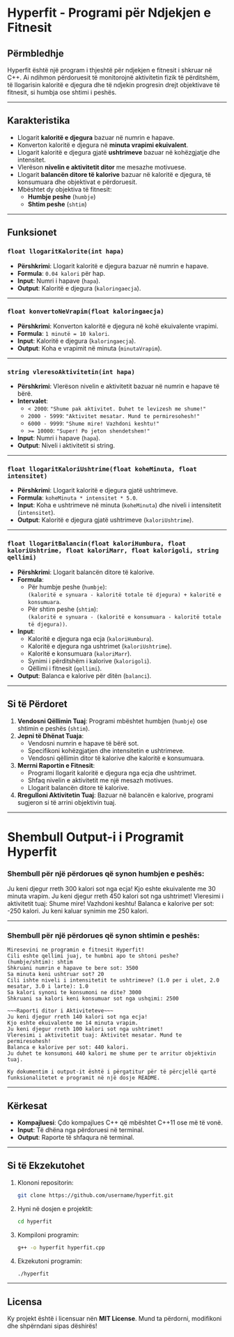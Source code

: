 # Hyperfit - Programi për Ndjekjen e Fitnesit

## Përmbledhje
Hyperfit është një program i thjeshtë për ndjekjen e fitnesit i shkruar në C++. Ai ndihmon përdoruesit të monitorojnë aktivitetin fizik të përditshëm, të llogarisin kaloritë e djegura dhe të ndjekin progresin drejt objektivave të fitnesit, si humbja ose shtimi i peshës.

---

## Karakteristika
- Llogarit **kaloritë e djegura** bazuar në numrin e hapave.
- Konverton kaloritë e djegura në **minuta vrapimi ekuivalent**.
- Llogarit kaloritë e djegura gjatë **ushtrimeve** bazuar në kohëzgjatje dhe intensitet.
- Vlerëson **nivelin e aktivitetit ditor** me mesazhe motivuese.
- Llogarit **balancën ditore të kalorive** bazuar në kaloritë e djegura, të konsumuara dhe objektivat e përdoruesit.
- Mbështet dy objektiva të fitnesit:
  - **Humbje peshe** (`humbje`)
  - **Shtim peshe** (`shtim`)

---

## Funksionet

### `float llogaritKalorite(int hapa)`
- **Përshkrimi**: Llogarit kaloritë e djegura bazuar në numrin e hapave.
- **Formula**: `0.04 kalori` për hap.
- **Input**: Numri i hapave (`hapa`).
- **Output**: Kaloritë e djegura (`kaloringaecja`).

---

### `float konvertoNeVrapim(float kaloringaecja)`
- **Përshkrimi**: Konverton kaloritë e djegura në kohë ekuivalente vrapimi.
- **Formula**: `1 minutë = 10 kalori`.
- **Input**: Kaloritë e djegura (`kaloringaecja`).
- **Output**: Koha e vrapimit në minuta (`minutaVrapim`).

---

### `string vleresoAktivitetin(int hapa)`
- **Përshkrimi**: Vlerëson nivelin e aktivitetit bazuar në numrin e hapave të bërë.
- **Intervalet**:
  - `< 2000`: `"Shume pak aktivitet. Duhet te levizesh me shume!"`
  - `2000 - 5999`: `"Aktivitet mesatar. Mund te permiresohesh!"`
  - `6000 - 9999`: `"Shume mire! Vazhdoni keshtu!"`
  - `>= 10000`: `"Super! Po jeton shendetshem!"`
- **Input**: Numri i hapave (`hapa`).
- **Output**: Niveli i aktivitetit si string.

---

### `float llogaritKaloriUshtrime(float koheMinuta, float intensitet)`
- **Përshkrimi**: Llogarit kaloritë e djegura gjatë ushtrimeve.
- **Formula**: `koheMinuta * intensitet * 5.0`.
- **Input**: Koha e ushtrimeve në minuta (`koheMinuta`) dhe niveli i intensitetit (`intensitet`).
- **Output**: Kaloritë e djegura gjatë ushtrimeve (`kaloriUshtrime`).

---

### `float llogaritBalancin(float kaloriHumbura, float kaloriUshtrime, float kaloriMarr, float kalorigoli, string qellimi)`
- **Përshkrimi**: Llogarit balancën ditore të kalorive.
- **Formula**:
  - Për humbje peshe (`humbje`):  
    `(kaloritë e synuara - kaloritë totale të djegura) + kaloritë e konsumuara`.
  - Për shtim peshe (`shtim`):  
    `(kaloritë e synuara - (kaloritë e konsumuara - kaloritë totale të djegura))`.
- **Input**:
  - Kaloritë e djegura nga ecja (`kaloriHumbura`).
  - Kaloritë e djegura nga ushtrimet (`kaloriUshtrime`).
  - Kaloritë e konsumuara (`kaloriMarr`).
  - Synimi i përditshëm i kalorive (`kalorigoli`).
  - Qëllimi i fitnesit (`qellimi`).
- **Output**: Balanca e kalorive për ditën (`balanci`).

---

## Si të Përdoret

1. **Vendosni Qëllimin Tuaj**: Programi mbështet humbjen (`humbje`) ose shtimin e peshës (`shtim`).
2. **Jepni të Dhënat Tuaja**:
   - Vendosni numrin e hapave të bërë sot.
   - Specifikoni kohëzgjatjen dhe intensitetin e ushtrimeve.
   - Vendosni qëllimin ditor të kalorive dhe kaloritë e konsumuara.
3. **Merrni Raportin e Fitnesit**:
   - Programi llogarit kaloritë e djegura nga ecja dhe ushtrimet.
   - Shfaq nivelin e aktivitetit me një mesazh motivues.
   - Llogarit balancën ditore të kalorive.
4. **Rregulloni Aktivitetin Tuaj**: Bazuar në balancën e kalorive, programi sugjeron si të arrini objektivin tuaj.

---

# Shembull Output-i i Programit Hyperfit

### Shembull për një përdorues që synon humbjen e peshës:

Ju keni djegur rreth 300 kalori sot nga ecja!
Kjo eshte ekuivalente me 30 minuta vrapim.
Ju keni djegur rreth 450 kalori sot nga ushtrimet!
Vleresimi i aktivitetit tuaj: Shume mire! Vazhdoni keshtu!
Balanca e kalorive per sot: -250 kalori.
Ju keni kaluar synimin me 250 kalori.


---

### Shembull për një përdorues që synon shtimin e peshës:

```
Miresevini ne programin e fitnesit Hyperfit!
Cili eshte qellimi juaj, te humbni apo te shtoni peshe? (humbje/shtim): shtim
Shkruani numrin e hapave te bere sot: 3500
Sa minuta keni ushtruar sot? 20
Cili ishte niveli i intensitetit te ushtrimeve? (1.0 per i ulet, 2.0 mesatar, 3.0 i larte): 1.0
Sa kalori synoni te konsumoni ne dite? 3000
Shkruani sa kalori keni konsumuar sot nga ushqimi: 2500

~~~Raporti ditor i Aktiviteteve~~~
Ju keni djegur rreth 140 kalori sot nga ecja!
Kjo eshte ekuivalente me 14 minuta vrapim.
Ju keni djegur rreth 100 kalori sot nga ushtrimet!
Vleresimi i aktivitetit tuaj: Aktivitet mesatar. Mund te permiresohesh!
Balanca e kalorive per sot: 440 kalori.
Ju duhet te konsumoni 440 kalori me shume per te arritur objektivin tuaj. 

Ky dokumentim i output-it është i përgatitur për të përcjellë qartë funksionalitetet e programit në një dosje README.
```

---

## Kërkesat
- **Kompajluesi**: Çdo kompajlues C++ që mbështet C++11 ose më të vonë.
- **Input**: Të dhëna nga përdoruesi në terminal.
- **Output**: Raporte të shfaqura në terminal.

---

## Si të Ekzekutohet
1. Klononi repositorin:
   ```bash
   git clone https://github.com/username/hyperfit.git
   ```
2. Hyni në dosjen e projektit:
   ```bash
   cd hyperfit
   ```
3. Kompiloni programin:
   ```bash
   g++ -o hyperfit hyperfit.cpp
   ```
4. Ekzekutoni programin:
   ```bash
   ./hyperfit
   ```

---

## Licensa
Ky projekt është i licensuar nën **MIT License**. Mund ta përdorni, modifikoni dhe shpërndani sipas dëshirës!
```
